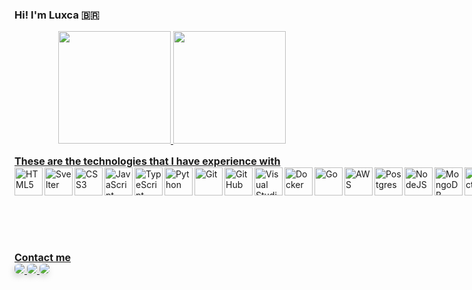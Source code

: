 ### Hi! I'm Luxca 🇧🇷

<div align="center">
  <a href="https://github.com/devluxca">
  <img height="180em" src="https://github-readme-stats.vercel.app/api?username=devluxca&show_icons=true&theme=dracula&include_all_commits=true&count_private=true"/>
  <img height="180em" src="https://github-readme-stats.vercel.app/api/top-langs/?username=devluxca&layout=compact&langs_count=10&theme=dracula"/>
</div>
  

<h2 style="font-size: 16px; margin-top: 15px;margin-bottom: 0px;">These are the technologies that I have experience with</h2>
<div style="display: flex;">
  <img align="left" alt="HTML5" width="45px" src="https://www.svgrepo.com/show/353884/html-5.svg" />
  <img align="left" alt="Svelter" width="45px" src="https://www.svgrepo.com/show/354416/svelte-icon.svg" />
  <img align="left" alt="CSS3" width="45px" src="https://www.svgrepo.com/show/353623/css-3.svg" />
  <img align="left" alt="JavaScript" width="45px" src="https://www.svgrepo.com/show/355081/js.svg" />
  <img align="left" alt="TypeScript" width="45px" src="https://www.svgrepo.com/show/349540/typescript.svg" />
  <img align="left" alt="Python" width="45px" src="https://www.svgrepo.com/show/354238/python.svg"/>
  <img align="left" alt="Git" width="45px" src="https://www.svgrepo.com/show/373623/git.svg" />
  <img align="left" alt="GitHub" width="45px" src="https://www.svgrepo.com/show/312259/github.svg" />
  <img align="left" alt="Visual Studio Code" width="45px" src="https://www.svgrepo.com/show/331782/visual-studio.svg" />
  <img align="left" alt="Docker" width="45px" src="https://www.svgrepo.com/show/373553/docker.svg" />
  <img align="left" alt="Go" width="45px" src="https://www.svgrepo.com/show/353795/go.svg" />
  <img align="left" alt="AWS" width="45px" src="https://www.svgrepo.com/show/376356/aws.svg" />
  <img align="left" alt="Postgres" width="45px" src="https://www.svgrepo.com/show/373965/pgsql.svg" />
    <br><br><br>
  <img align="left" alt="NodeJS" width="45px" src="https://www.svgrepo.com/show/378837/node.svg" />
  <img align="left" alt="MongoDB" width="45px" src="https://www.svgrepo.com/show/331488/mongodb.svg" />
  <img align="left" alt="ReactJS" width="45px" src="https://www.svgrepo.com/show/354259/react.svg" />
  <img align="left" alt="VueJS" width="45px" src="https://www.svgrepo.com/show/374175/vue.svg" />
  <img align="left" alt="RamdaJS" width="45px" src="https://www.svgrepo.com/show/354253/ramda.svg" />
  <img align="left" alt="ViteJS" width="45px" src="https://www.svgrepo.com/show/354521/vitejs.svg" />
</div>

  <br>
<br>
<br>
<br>

<div> 
<h2 style="font-size: 16px; margin-top: 15px;margin-bottom: 0px;">Contact me</h2>
  <a href="https://instagram.com/devluxca" target="_blank">
    <img 
        style="border-radius: 6px;box-shadow: -2px 5px 12px -2px rgba(0,0,0,0.26);"
        src="https://img.shields.io/badge/-Instagram-%23E4405F?style=for-the-badge&logo=instagram&logoColor=white" 
        target="_blank"
    />
  </a>
  <a href = "mailto:devluxca@icloud.com">
    <img 
      style="border-radius: 6px;box-shadow: -2px 5px 12px -2px rgba(0,0,0,0.26);"
      src="https://img.shields.io/badge/-MAIL-%23333?style=for-the-badge&logo=icloud&logoColor=white" target="_blank"
    />
  </a>
  <a href="https://api.whatsapp.com/send?phone=5548999079508&text=Ol%C3%A1!%20Vim%20pelo%20seu%20github!" target="_blank">
    <img 
        style="border-radius: 6px;box-shadow: -2px 5px 12px -2px rgba(0,0,0,0.26);"
        src="https://img.shields.io/badge/WhatsApp-25D366?style=for-the-badge&logo=whatsapp&logoColor=white" 
        target="_blank"
    />
    </a> 
</div>
  
